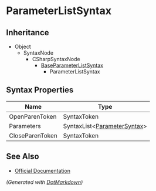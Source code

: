 # ParameterListSyntax

## Inheritance

* Object
  * SyntaxNode
    * CSharpSyntaxNode
      * [BaseParameterListSyntax](BaseParameterListSyntax.md)
        * ParameterListSyntax

## Syntax Properties

| Name            | Type                                               |
| --------------- | -------------------------------------------------- |
| OpenParenToken  | SyntaxToken                                        |
| Parameters      | SyntaxList\<[ParameterSyntax](ParameterSyntax.md)> |
| CloseParenToken | SyntaxToken                                        |

## See Also

* [Official Documentation](https://docs.microsoft.com/en-us/dotnet/api/microsoft.codeanalysis.csharp.syntax.parameterlistsyntax)


*\(Generated with [DotMarkdown](http://github.com/JosefPihrt/DotMarkdown)\)*